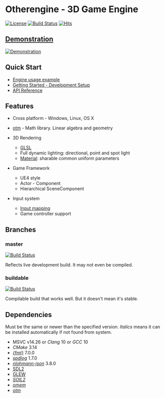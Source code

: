 # Otherengine - 3D Game Engine

[![License](https://img.shields.io/badge/Licence-MIT-blue.svg)](LICENSE) [![Build Status](https://travis-ci.com/Othereum/Otherengine.svg?branch=buildable)](https://travis-ci.com/Othereum/Otherengine) [![Hits](https://hits.seeyoufarm.com/api/count/incr/badge.svg?url=https%3A%2F%2Fgithub.com%2FOthereum%2FOtherengine)](https://github.com/Othereum/Otherengine)

## [Demonstration](https://www.youtube.com/playlist?list=PLRimg1E-To2HJn1jtpYQXFujjI4dbRUsY)

[![Demonstration](https://img.youtube.com/vi/0Gn34AfPm_M/maxresdefault.jpg)](https://www.youtube.com/playlist?list=PLRimg1E-To2HJn1jtpYQXFujjI4dbRUsY)

## Quick Start

* [Engine usage example](https://github.com/Othereum/Otherengine-TestGame)
* [Getting Started - Development Setup](Guide/English/Development%20Setup.md)
* [API Reference](https://othereum.github.io/Otherengine)

## Features

* Cross platform - Windows, Linux, OS X

* [otm](https://github.com/Othereum/otm) - Math library. Linear algebra and geometry

* 3D Rendering
  * [GLSL](Guide/English/Shader%20Programming.md)
  * Full dynamic lighting: directional, point and spot light
  * [Material](Guide/English/Graphic%20Assets.md#material): sharable common uniform parameters

* Game Framework
  * UE4 style
  * Actor - Component
  * Hierarchical SceneComponent

* Input system
  * [Input mapping](Guide/English/Input.md)
  * Game controller support

## Branches

### **master**

[![Build Status](https://travis-ci.com/Othereum/Otherengine.svg?branch=master)](https://travis-ci.com/Othereum/Otherengine)

Reflects live development build. It may not even be compiled.

### **buildable**

[![Build Status](https://travis-ci.com/Othereum/Otherengine.svg?branch=buildable)](https://travis-ci.com/Othereum/Otherengine)

Compilable build that works well. But it doesn't mean it's stable.

## Dependencies

Must be the same or newer than the specified version. *Italics* means it can be installed automatically if not found from system.

* MSVC v14.26 or *Clang* 10 or *GCC* 10
* *CMake* 3.14
* [*{fmt}*](https://github.com/fmtlib/fmt) 7.0.0
* [*spdlog*](https://github.com/gabime/spdlog) 1.7.0
* [*nlohmann-json*](https://github.com/nlohmann/json) 3.8.0
* [SDL2](https://www.libsdl.org/download-2.0.php)
* [GLEW](https://github.com/nigels-com/glew)
* [*SOIL2*](https://github.com/SpartanJ/SOIL2)
* [*omem*](https://github.com/Othereum/omem)
* [*otm*](https://github.com/Othereum/otm)
